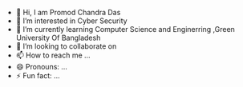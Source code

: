 - 👋 Hi, I am Promod Chandra Das 
- 👀 I’m interested in Cyber Security 
- 🌱 I’m currently learning  Computer Science and Enginerring ,Green University Of Bangladesh 
- 💞️ I’m looking to collaborate on 
- 📫 How to reach me ...
- 😄 Pronouns: ...
- ⚡ Fun fact: ...

<!---
promod-360/promod-360 is a ✨ special ✨ repository because its `README.md` (this file) appears on your GitHub profile.
You can click the Preview link to take a look at your changes.
--->
